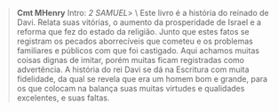 
> **Cmt MHenry** Intro: *2 SAMUEL*> \ Este livro é a história do reinado de Davi. Relata suas vitórias, o aumento da prosperidade de Israel e a reforma que fez do estado da religião. Junto que estes fatos se registram os pecados aborrecíveis que cometeu e os problemas familiares e públicos com que foi castigado. Aqui achamos muitas coisas dignas de imitar, porém muitas ficam registradas como advertência. A história do rei Davi se dá na Escritura com muita fidelidade, da qual se revela que era um homem bom e grande, para os que colocam na balança suas muitas virtudes e qualidades excelentes, e suas faltas.